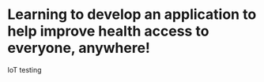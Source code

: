# Learning to develop an application to help improve health access to everyone, anywhere!
IoT testing
